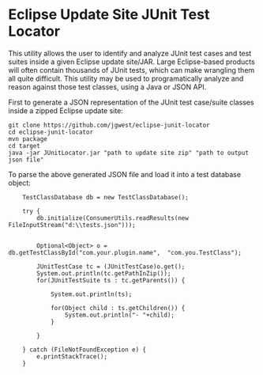 # Eclipse Update Site JUnit Test Locator

This utility allows the user to identify and analyze JUnit test cases and test suites inside a given Eclipse update site/JAR. Large Eclipse-based products will often contain thousands of JUnit tests, which can make wrangling them all quite difficult. This utility may be used to programatically analyze and reason against those test classes, using a Java or JSON API.

First to generate a JSON representation of the JUnit test case/suite classes inside a zipped Eclipse update site:
```
git clone https://github.com/jgwest/eclipse-junit-locator
cd eclipse-junit-locator
mvn package
cd target
java -jar JUnitLocator.jar "path to update site zip" "path to output json file"
```

To parse the above generated JSON file and load it into a test database object:
```
	TestClassDatabase db = new TestClassDatabase();

	try {
		db.initialize(ConsumerUtils.readResults(new FileInputStream("d:\\tests.json")));
		
		
		Optional<Object> o = db.getTestClassById("com.your.plugin.name",  "com.you.TestClass");
		
		JUnitTestCase tc = (JUnitTestCase)o.get();
		System.out.println(tc.getPathInZip());
		for(JUnitTestSuite ts : tc.getParents()) {
			
			System.out.println(ts);
			
			for(Object child : ts.getChildren()) {
				System.out.println("- "+child);
			}
			
		}
		
	} catch (FileNotFoundException e) {
		e.printStackTrace();
	}

```
